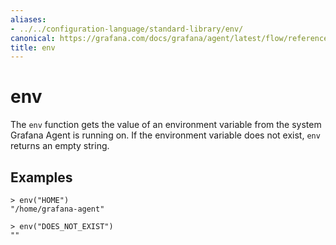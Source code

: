 ```yaml
---
aliases:
- ../../configuration-language/standard-library/env/
canonical: https://grafana.com/docs/grafana/agent/latest/flow/reference/stdlib/env/
title: env
---
```


# env

The `env` function gets the value of an environment variable from the system
Grafana Agent is running on. If the environment variable does not exist, `env`
returns an empty string.

## Examples

```
> env("HOME")
"/home/grafana-agent"

> env("DOES_NOT_EXIST")
""
```
